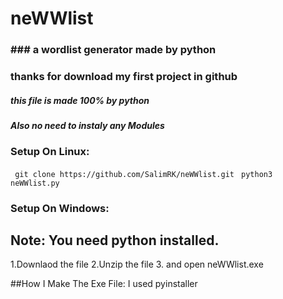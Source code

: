 # neWWlist
### ### a wordlist generator made by python


###  thanks for download my first project in github 


##### this file is made 100% by python 
##### Also no need to instaly any Modules 




### Setup On Linux:
` git clone https://github.com/SalimRK/neWWlist.git`
` python3 neWWlist.py`

### Setup On Windows:

## Note: You need python installed.
1.Downlaod the file
2.Unzip the file
3. and open neWWlist.exe


##How I Make The Exe File:
I used pyinstaller
